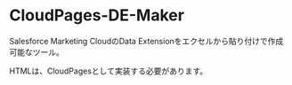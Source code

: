 # CloudPages-DE-Maker

Salesforce Marketing CloudのData Extensionをエクセルから貼り付けで作成可能なツール。

HTMLは、CloudPagesとして実装する必要があります。
